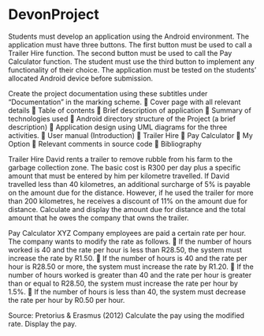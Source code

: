 # DevonProject

Students must develop an application using the Android environment. The application must have three buttons. The first button must be used to call a Trailer Hire function. The second button must be used to call the Pay Calculator function. The student must use the third button to implement any functionality of their choice. The application must be tested on the students’ allocated Android device before submission.

Create the project documentation using these subtitles under “Documentation” in the marking scheme.
   Cover page with all relevant details
   Table of contents
   Brief description of application
   Summary of technologies used
   Android directory structure of the Project (a brief description)
   Application design using UML diagrams for the three activities.
   User manual (Introduction)
   Trailer Hire
   Pay Calculator
   My Option
   Relevant comments in source code
   Bibliography
  
Trailer Hire
David rents a trailer to remove rubble from his farm to the garbage collection zone. The basic cost is R300 per day plus a specific amount that must be entered by him per kilometre travelled. If David travelled less than 40 kilometres, an additional surcharge of 5% is payable on the amount due for the distance. However, if he used the trailer for more than 200 kilometres, he receives a discount of 11% on the amount due for distance. Calculate and display the amount due for distance and the total amount that he owes the company that owns the trailer.

Pay Calculator
XYZ Company employees are paid a certain rate per hour. The company wants to modify the rate as follows.
   If the number of hours worked is 40 and the rate per hour is less than R28.50, the system must increase the rate by R1.50.
   If the number of hours is 40 and the rate per hour is R28.50 or more, the system must increase the rate by R1.20.
   If the number of hours worked is greater than 40 and the rate per hour is greater than or equal to R28.50, the system must increase       the rate per hour by 1.5%.
   If the number of hours is less than 40, the system must decrease the rate per hour by R0.50 per hour.
  
Source: Pretorius & Erasmus (2012)
Calculate the pay using the modified rate. Display the pay.

